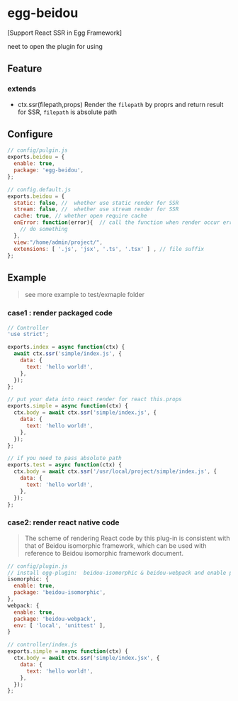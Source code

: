 # egg-beidou

[Support React SSR in Egg Framework]

neet to open the plugin for using

## Feature

### extends

- ctx.ssr(filepath,props) Render the `filepath` by proprs and return result for SSR, `filepath` is absolute path

## Configure

```js
// config/pulgin.js
exports.beidou = {
  enable: true,
  package: 'egg-beidou',
};

// config.default.js
exports.beidou = {
  static: false, //  whether use static render for SSR
  stream: false, //  whether use stream render for SSR
  cache: true, // whether open require cache
  onError: function(error){  // call the function when render occur error
    // do something
  },
  view:"/home/admin/project/",
  extensions: [ '.js', 'jsx', '.ts', '.tsx' ] , // file suffix
};
```

## Example

> see more example to test/exmaple folder

### case1 : render packaged code
```js
// Controller
'use strict';

exports.index = async function(ctx) {
  await ctx.ssr('simple/index.js', {
    data: {
      text: 'hello world!',
    },
  });
};

// put your data into react render for react this.props
exports.simple = async function(ctx) {
  ctx.body = await ctx.ssr('simple/index.js', {
    data: {
      text: 'hello world!',
    },
  });
};

// if you need to pass absolute path
exports.test = async function(ctx) {
  ctx.body = await ctx.ssr('/usr/local/project/simple/index.js', {
    data: {
      text: 'hello world!',
    },
  });
};
```

### case2: render react native code
> The scheme of rendering React code by this plug-in is consistent with that of Beidou isomorphic framework, which can be used with reference to Beidou isomorphic framework document.

```js
// config/plugin.js
// install egg-plugin:  beidou-isomorphic & beidou-webpack and enable plugin
isomorphic: {
  enable: true,
  package: 'beidou-isomorphic',
},
webpack: {
  enable: true,
  package: 'beidou-webpack',
  env: [ 'local', 'unittest' ],
}

// controller/index.js
exports.simple = async function(ctx) {
  ctx.body = await ctx.ssr('simple/index.jsx', {
    data: {
      text: 'hello world!',
    },
  });
};
```
